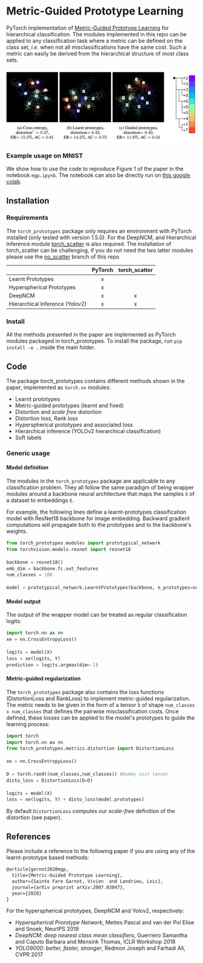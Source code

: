 # Metric-Guided Prototype Learning
PyTorch implementation of [Metric-Guided Prototype Learning](https://arxiv.org/abs/2007.03047) for hierarchical classification.
The modules implemented in this repo can be applied to any classification task where a metric can be defined on the class set, *i.e.* when not all misclassifications have the same cost. Such a metric can easily be derived from the hierarchical structure of most class sets. 


![](img/fig1.png)

### Example usage on MNIST
We show how to use the code to reproduce Figure 1 of the paper in the notebook `mgp.ipynb`. 
The notebook can also be directly run on [this google colab](https://colab.research.google.com/drive/1VoQfBx5q5lWFev0cwxLZ0qQOZU7Rlmb_#offline=true&sandboxMode=true).

## Installation

### Requirements
The `torch_prototypes` package only requires an environment with PyTorch installed (only tested with version 1.5.0).
For the DeepNCM, and Hierarchical Inference module [torch_scatter](https://github.com/rusty1s/pytorch_scatter) is also required. 
The installation of torch_scatter can be challenging, if you do not need the two latter modules please use the [no_scatter](https://github.com/VSainteuf/metric-guided-prototypes-pytorch/tree/no_scatter) branch of this repo.  

|                                 | PyTorch | torch_scatter |
|---------------------------------|:-------:|:-------------:|
| Learnt Prototypes               |    x    |               |
| Hyperspherical Prototypes       |    x    |               |
| DeepNCM                         |    x    |       x       |
| Hierarchical Inference (Yolov2) |    x    |       x       |

### Install 
All the methods presented in the paper are implemented as PyTorch modules packaged in torch_prototypes.
To install the package, run `pip install -e .` inside the main folder. 


## Code 
The package torch_prototypes contains different methods shown in the paper, implemented as `torch.nn` modules: 
- Learnt prototypes
- Metric-guided prototypes (learnt and fixed) 
- Distortion and *scale free* distortion
- Distortion loss, Rank loss
- Hyperspherical prototypes and associated loss
- Hierarchical inference (YOLOv2 hierarchical classification)
- Soft labels



### Generic usage

#### Model definition
The modules in the `torch_prototypes` package are applicable to any classification problem.
They all follow the same paradigm of being wrapper modules around a backbone neural architecture that maps the samples `X` of a dataset to embeddings `E`.

For example, the following lines define a learnt-prototypes classification model with ResNet18 backbone for image embedding.
Backward gradient computations will propagate both to the prototypes and to the backbone's weights.
```python
from torch_prototypes.modules import prototypical_network
from torchvision.models.resnet import resnet18

backbone = resnet18()
emb_dim = backbone.fc.out_features
num_classes = 100

model = prototypical_network.LearntPrototypes(backbone, n_prototypes=num_classes, embedding_dim=emb_dim)

```

#### Model output
The output of the wrapper model can be treated as regular classification logits:
```python
import torch.nn as nn
xe = nn.CrossEntropyLoss()

logits = model(X)
loss = xe(logits, Y)
prediction = logits.argmax(dim=-1)
```

#### Metric-guided regularization
The `torch_prototypes` package also contains the loss functions (DistortionLoss and RankLoss) to implement metric-guided regularization.
The metric needs to be given in the form of a tensor `D` of shape `num_classes x num_classes` that defines the pairwise misclassification costs.
Once defined, these losses can be applied to the model's prototypes to guide the learning process:

```python
import torch
import torch.nn as nn
from torch_prototypes.metrics.distortion import DistortionLoss

xe = nn.CrossEntropyLoss()

D = torch.rand((num_classes,num_classes)) #Dummy cost tensor
disto_loss = DistortionLoss(D=D)

logits = model(X)
loss = xe(logits, Y) + disto_loss(model.prototypes)


```

By default `DistortionLoss` computes our *scale-free* definition of the distortion (see paper).


## References

Please include a reference to the following paper if you are using any of the learnt-prototype based methods:

```
@article{garnot2020mgp,
  title={Metric-Guided Prototype Learning},
  author={Sainte Fare Garnot, Vivien  and Landrieu, Loic},
  journal={arXiv preprint arXiv:2007.03047},
  year={2020}
}

```
For the hyperspherical prototypes, DeepNCM and Yolov2, respectively:
- *Hyperspherical Prorotype Network*, Mettes Pascal and van der Pol Elise and Snoek, NeurIPS 2019
- *DeepNCM: deep nearest class mean classifiers*, Guerriero Samantha and Caputo Barbara and Mensink Thomas, ICLR Workshop 2018
- *YOLO9000: better, faster, stronger*, Redmon Joseph and Farhadi Ali, CVPR 2017